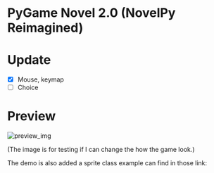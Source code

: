 # PyGame Novel 2.0 (NovelPy Reimagined)
Update
===================================================
- [x] Mouse, keymap
- [ ] Choice

Preview
===================================================
![preview_img](https://user-images.githubusercontent.com/108453991/190960355-5b9bac79-7d09-40dc-a26b-2982961c65d3.png)

(The image is for testing if I can change the how the game look.)

The demo is also added a sprite class example can find in those link:

